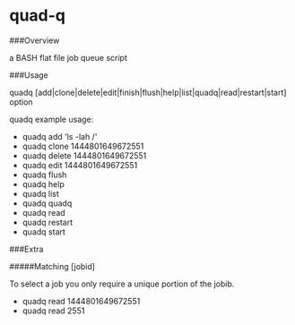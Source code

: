 # quad-q



###Overview

a BASH flat file job queue script



###Usage

quadq [add|clone|delete|edit|finish|flush|help|list|quadq|read|restart|start] option

quadq example usage:

- quadq add 'ls -lah /'
- quadq clone 1444801649672551
- quadq delete 1444801649672551
- quadq edit 1444801649672551
- quadq flush
- quadq help
- quadq list
- quadq quadq
- quadq read
- quadq restart
- quadq start



###Extra


#####Matching [jobid]

To select a job you only require a unique portion of the jobib.

- quadq read 1444801649672551
- quadq read 2551

